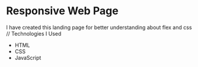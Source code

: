 # Responsive Web Page 
I have created this landing page for better understanding about flex and css
// Technologies I Used
* HTML
* CSS
* JavaScript


